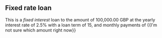 ## Fixed rate loan

This is a _fixed interest_ loan to the amount of 100,000.00 GBP
at the yearly interest rate of 2.5%
with a loan term of 15,
and monthly payments of {{I'm not sure which amount right now}}
